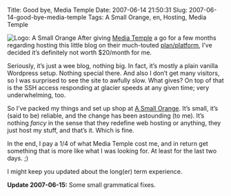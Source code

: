 Title: Good bye, Media Temple
Date: 2007-06-14 21:50:31
Slug: 2007-06-14-good-bye-media-temple
Tags: A Small Orange, en, Hosting, Media Temple


![Logo: A Small Orange][1] After giving [Media Temple][2] a go for a few
months regarding hosting this little blog on their much-touted [
plan/platform][3], I’ve decided it’s definitely not worth $20/month for me.

Seriously, it’s just a wee blog, nothing big. In fact, it’s mostly a plain
vanilla Wordpress setup. Nothing special there. And also I don’t get many
visitors, so I was surprised to see the site to awfully slow. What gives? On
top of that is the SSH access responding at glacier speeds at any given time;
very underwhelming, too.

So I’ve packed my things and set up shop at [A Small Orange][4]. It’s small,
it’s (said to be) reliable, and the change has been astounding (to me). It’s
nothing _fancy_ in the sense that they redefine web hosting or anything, they
just host my stuff, and that’s it. Which is fine.

In the end, I pay a 1/4 of what Media Temple cost me, and in return get
something that is more like what I was looking for. At least for the last two
days. ;)

I might keep you updated about the long(er) term experience.

**Update 2007-06-15:** Some small grammatical fixes.

   [1]: http://carlo.zottmann.org/wp-content/uploads/2007/06/logo.png
   [2]: http://mediatemple.net/
   [3]: http://www.mediatemple.net/webhosting/gs/
   [4]: http://www.asmallorange.com/
